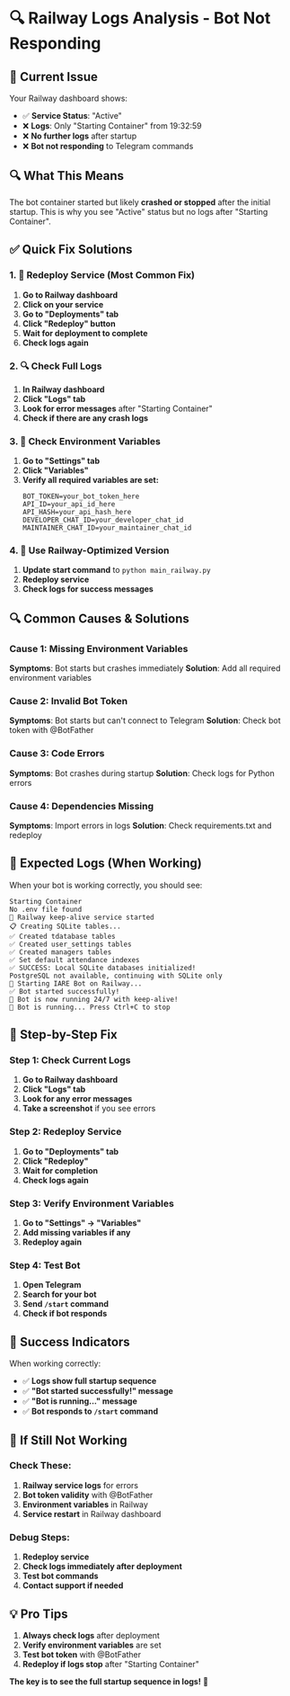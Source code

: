 # 🔍 Railway Logs Analysis - Bot Not Responding

## 🚨 Current Issue
Your Railway dashboard shows:
- ✅ **Service Status**: "Active" 
- ❌ **Logs**: Only "Starting Container" from 19:32:59
- ❌ **No further logs** after startup
- ❌ **Bot not responding** to Telegram commands

## 🔍 What This Means
The bot container started but likely **crashed or stopped** after the initial startup. This is why you see "Active" status but no logs after "Starting Container".

## ✅ Quick Fix Solutions

### 1. 🔄 **Redeploy Service (Most Common Fix)**
1. **Go to Railway dashboard**
2. **Click on your service**
3. **Go to "Deployments" tab**
4. **Click "Redeploy" button**
5. **Wait for deployment to complete**
6. **Check logs again**

### 2. 🔍 **Check Full Logs**
1. **In Railway dashboard**
2. **Click "Logs" tab**
3. **Look for error messages** after "Starting Container"
4. **Check if there are any crash logs**

### 3. 🔧 **Check Environment Variables**
1. **Go to "Settings" tab**
2. **Click "Variables"**
3. **Verify all required variables are set:**
   ```
   BOT_TOKEN=your_bot_token_here
   API_ID=your_api_id_here
   API_HASH=your_api_hash_here
   DEVELOPER_CHAT_ID=your_developer_chat_id
   MAINTAINER_CHAT_ID=your_maintainer_chat_id
   ```

### 4. 🚀 **Use Railway-Optimized Version**
1. **Update start command** to `python main_railway.py`
2. **Redeploy service**
3. **Check logs for success messages**

## 🔍 **Common Causes & Solutions**

### Cause 1: Missing Environment Variables
**Symptoms**: Bot starts but crashes immediately
**Solution**: Add all required environment variables

### Cause 2: Invalid Bot Token
**Symptoms**: Bot starts but can't connect to Telegram
**Solution**: Check bot token with @BotFather

### Cause 3: Code Errors
**Symptoms**: Bot crashes during startup
**Solution**: Check logs for Python errors

### Cause 4: Dependencies Missing
**Symptoms**: Import errors in logs
**Solution**: Check requirements.txt and redeploy

## 🎯 **Expected Logs (When Working)**

When your bot is working correctly, you should see:
```
Starting Container
No .env file found
🚀 Railway keep-alive service started
📋 Creating SQLite tables...
✅ Created tdatabase tables
✅ Created user_settings tables
✅ Created managers tables
✅ Set default attendance indexes
✅ SUCCESS: Local SQLite databases initialized!
PostgreSQL not available, continuing with SQLite only
🚀 Starting IARE Bot on Railway...
✅ Bot started successfully!
🔄 Bot is now running 24/7 with keep-alive!
🔄 Bot is running... Press Ctrl+C to stop
```

## 🚀 **Step-by-Step Fix**

### Step 1: Check Current Logs
1. **Go to Railway dashboard**
2. **Click "Logs" tab**
3. **Look for any error messages**
4. **Take a screenshot** if you see errors

### Step 2: Redeploy Service
1. **Go to "Deployments" tab**
2. **Click "Redeploy"**
3. **Wait for completion**
4. **Check logs again**

### Step 3: Verify Environment Variables
1. **Go to "Settings" → "Variables"**
2. **Add missing variables if any**
3. **Redeploy again**

### Step 4: Test Bot
1. **Open Telegram**
2. **Search for your bot**
3. **Send `/start` command**
4. **Check if bot responds**

## 🎯 **Success Indicators**

When working correctly:
- ✅ **Logs show full startup sequence**
- ✅ **"Bot started successfully!" message**
- ✅ **"Bot is running..." message**
- ✅ **Bot responds to `/start` command**

## 🚨 **If Still Not Working**

### Check These:
1. **Railway service logs** for errors
2. **Bot token validity** with @BotFather
3. **Environment variables** in Railway
4. **Service restart** in Railway dashboard

### Debug Steps:
1. **Redeploy service**
2. **Check logs immediately after deployment**
3. **Test bot commands**
4. **Contact support if needed**

## 💡 **Pro Tips**

1. **Always check logs** after deployment
2. **Verify environment variables** are set
3. **Test bot token** with @BotFather
4. **Redeploy if logs stop** after "Starting Container"

**The key is to see the full startup sequence in logs!** 🚀
